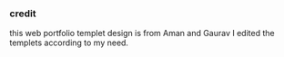 ### credit
this web portfolio templet design is from Aman and Gaurav
I edited the templets according to my need.